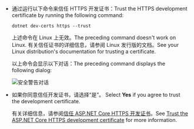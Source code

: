 * <span data-ttu-id="a7a1f-101">通过运行以下命令来信任 HTTPS 开发证书：</span><span class="sxs-lookup"><span data-stu-id="a7a1f-101">Trust the HTTPS development certificate by running the following command:</span></span>

  ```console
  dotnet dev-certs https --trust
  ```
  
  <span data-ttu-id="a7a1f-102">上述命令在 Linux 上无效。</span><span class="sxs-lookup"><span data-stu-id="a7a1f-102">The preceding command doesn't work on Linux.</span></span> <span data-ttu-id="a7a1f-103">有关信任证书的详细信息，请参阅 Linux 发行版的文档。</span><span class="sxs-lookup"><span data-stu-id="a7a1f-103">See your Linux distribution's documentation for trusting a certificate.</span></span>

  <span data-ttu-id="a7a1f-104">以上命令会显示以下对话：</span><span class="sxs-lookup"><span data-stu-id="a7a1f-104">The preceding command displays the following dialog:</span></span>

  ![安全警告对话](~/getting-started/_static/cert.png)

* <span data-ttu-id="a7a1f-106">如果你同意信任开发证书，请选择“是”。 </span><span class="sxs-lookup"><span data-stu-id="a7a1f-106">Select **Yes** if you agree to trust the development certificate.</span></span>

  <span data-ttu-id="a7a1f-107">有关详细信息，请参阅[信任 ASP.NET Core HTTPS 开发证书](xref:security/enforcing-ssl#trust-the-aspnet-core-https-development-certificate-on-windows-and-macos)。</span><span class="sxs-lookup"><span data-stu-id="a7a1f-107">See [Trust the ASP.NET Core HTTPS development certificate](xref:security/enforcing-ssl#trust-the-aspnet-core-https-development-certificate-on-windows-and-macos) for more information.</span></span>
  
